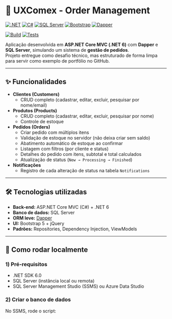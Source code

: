 # 🛒 UXComex - Order Management

[![.NET](https://img.shields.io/badge/.NET-6.0-blueviolet?logo=dotnet)](https://dotnet.microsoft.com/)
[![C#](https://img.shields.io/badge/C%23-10.0-239120?logo=c-sharp)](https://docs.microsoft.com/dotnet/csharp/)
[![SQL Server](https://img.shields.io/badge/SQL%20Server-2019-red?logo=microsoftsqlserver)](https://www.microsoft.com/sql-server)
[![Bootstrap](https://img.shields.io/badge/Bootstrap-5.3-blue?logo=bootstrap)](https://getbootstrap.com/)
[![Dapper](https://img.shields.io/badge/Dapper-ORM-orange)](https://github.com/DapperLib/Dapper)

<!-- Badges de GitHub Actions (CI/CD) -->
[![Build](https://github.com/SEU_USUARIO/SEU_REPOSITORIO/actions/workflows/dotnet.yml/badge.svg)](https://github.com/SEU_USUARIO/SEU_REPOSITORIO/actions/workflows/dotnet.yml)
[![Tests](https://github.com/SEU_USUARIO/SEU_REPOSITORIO/actions/workflows/tests.yml/badge.svg)](https://github.com/SEU_USUARIO/SEU_REPOSITORIO/actions/workflows/tests.yml)

Aplicação desenvolvida em **ASP.NET Core MVC (.NET 6)** com **Dapper** e **SQL Server**, simulando um sistema de **gestão de pedidos**.  
Projeto entregue como desafio técnico, mas estruturado de forma limpa para servir como exemplo de portfólio no GitHub.  

---

## ✨ Funcionalidades

- **Clientes (Customers)**
  - CRUD completo (cadastrar, editar, excluir, pesquisar por nome/email)
- **Produtos (Products)**
  - CRUD completo (cadastrar, editar, excluir, pesquisar por nome)
  - Controle de estoque
- **Pedidos (Orders)**
  - Criar pedido com múltiplos itens  
  - Validação de estoque no servidor (não deixa criar sem saldo)  
  - Abatimento automático de estoque ao confirmar  
  - Listagem com filtros (por cliente e status)  
  - Detalhes do pedido com itens, subtotal e total calculados  
  - Atualização de status (`New → Processing → Finished`)
- **Notificações**
  - Registro de cada alteração de status na tabela `Notifications`  

---

## 🛠️ Tecnologias utilizadas

- **Back-end:** ASP.NET Core MVC (C#) + .NET 6  
- **Banco de dados:** SQL Server  
- **ORM leve:** [Dapper](https://github.com/DapperLib/Dapper)  
- **UI:** Bootstrap 5 + jQuery  
- **Padrões:** Repositories, Dependency Injection, ViewModels  

---

## 🚀 Como rodar localmente

### 1) Pré-requisitos
- .NET SDK 6.0  
- SQL Server (instância local ou remota)  
- SQL Server Management Studio (SSMS) ou Azure Data Studio  

### 2) Criar o banco de dados
No SSMS, rode o script:

```sql



